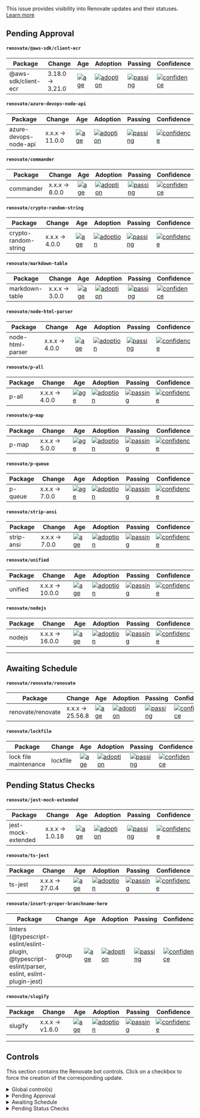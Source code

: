 This issue provides visibility into Renovate updates and their statuses. [Learn more](https://docs.renovatebot.com/key-concepts/dashboard/)

## Pending Approval

#### `renovate/@aws-sdk/client-ecr`

| Package             | Change           | Age                                                                                                                                            | Adoption                                                                                                                                                 | Passing                                                                                                                                                                   | Confidence                                                                                                                                                                |
| ------------------- | ---------------- | ---------------------------------------------------------------------------------------------------------------------------------------------- | -------------------------------------------------------------------------------------------------------------------------------------------------------- | ------------------------------------------------------------------------------------------------------------------------------------------------------------------------- | ------------------------------------------------------------------------------------------------------------------------------------------------------------------------- |
| @aws-sdk/client-ecr | 3.18.0 -> 3.21.0 | [![age](https://badges.renovateapi.com/packages/npm/@docusaurus%2fcore/2.0.0-beta.3/age-slim)](https://docs.renovatebot.com/merge-confidence/) | [![adoption](https://badges.renovateapi.com/packages/npm/@docusaurus%2fcore/2.0.0-beta.3/adoption-slim)](https://docs.renovatebot.com/merge-confidence/) | [![passing](https://badges.renovateapi.com/packages/npm/@docusaurus%2fcore/2.0.0-beta.3/compatibility-slim/2.0.0-beta.2)](https://docs.renovatebot.com/merge-confidence/) | [![confidence](https://badges.renovateapi.com/packages/npm/@docusaurus%2fcore/2.0.0-beta.3/confidence-slim/2.0.0-beta.2)](https://docs.renovatebot.com/merge-confidence/) |

#### `renovate/azure-devops-node-api`

| Package               | Change          | Age                                                                                                                                            | Adoption                                                                                                                                                 | Passing                                                                                                                                                                   | Confidence                                                                                                                                                                |
| --------------------- | --------------- | ---------------------------------------------------------------------------------------------------------------------------------------------- | -------------------------------------------------------------------------------------------------------------------------------------------------------- | ------------------------------------------------------------------------------------------------------------------------------------------------------------------------- | ------------------------------------------------------------------------------------------------------------------------------------------------------------------------- |
| azure-devops-node-api | x.x.x -> 11.0.0 | [![age](https://badges.renovateapi.com/packages/npm/@docusaurus%2fcore/2.0.0-beta.3/age-slim)](https://docs.renovatebot.com/merge-confidence/) | [![adoption](https://badges.renovateapi.com/packages/npm/@docusaurus%2fcore/2.0.0-beta.3/adoption-slim)](https://docs.renovatebot.com/merge-confidence/) | [![passing](https://badges.renovateapi.com/packages/npm/@docusaurus%2fcore/2.0.0-beta.3/compatibility-slim/2.0.0-beta.2)](https://docs.renovatebot.com/merge-confidence/) | [![confidence](https://badges.renovateapi.com/packages/npm/@docusaurus%2fcore/2.0.0-beta.3/confidence-slim/2.0.0-beta.2)](https://docs.renovatebot.com/merge-confidence/) |

#### `renovate/commander`

| Package   | Change         | Age                                                                                                                                            | Adoption                                                                                                                                                 | Passing                                                                                                                                                                   | Confidence                                                                                                                                                                |
| --------- | -------------- | ---------------------------------------------------------------------------------------------------------------------------------------------- | -------------------------------------------------------------------------------------------------------------------------------------------------------- | ------------------------------------------------------------------------------------------------------------------------------------------------------------------------- | ------------------------------------------------------------------------------------------------------------------------------------------------------------------------- |
| commander | x.x.x -> 8.0.0 | [![age](https://badges.renovateapi.com/packages/npm/@docusaurus%2fcore/2.0.0-beta.3/age-slim)](https://docs.renovatebot.com/merge-confidence/) | [![adoption](https://badges.renovateapi.com/packages/npm/@docusaurus%2fcore/2.0.0-beta.3/adoption-slim)](https://docs.renovatebot.com/merge-confidence/) | [![passing](https://badges.renovateapi.com/packages/npm/@docusaurus%2fcore/2.0.0-beta.3/compatibility-slim/2.0.0-beta.2)](https://docs.renovatebot.com/merge-confidence/) | [![confidence](https://badges.renovateapi.com/packages/npm/@docusaurus%2fcore/2.0.0-beta.3/confidence-slim/2.0.0-beta.2)](https://docs.renovatebot.com/merge-confidence/) |

#### `renovate/crypto-random-string`

| Package              | Change         | Age                                                                                                                                            | Adoption                                                                                                                                                 | Passing                                                                                                                                                                   | Confidence                                                                                                                                                                |
| -------------------- | -------------- | ---------------------------------------------------------------------------------------------------------------------------------------------- | -------------------------------------------------------------------------------------------------------------------------------------------------------- | ------------------------------------------------------------------------------------------------------------------------------------------------------------------------- | ------------------------------------------------------------------------------------------------------------------------------------------------------------------------- |
| crypto-random-string | x.x.x -> 4.0.0 | [![age](https://badges.renovateapi.com/packages/npm/@docusaurus%2fcore/2.0.0-beta.3/age-slim)](https://docs.renovatebot.com/merge-confidence/) | [![adoption](https://badges.renovateapi.com/packages/npm/@docusaurus%2fcore/2.0.0-beta.3/adoption-slim)](https://docs.renovatebot.com/merge-confidence/) | [![passing](https://badges.renovateapi.com/packages/npm/@docusaurus%2fcore/2.0.0-beta.3/compatibility-slim/2.0.0-beta.2)](https://docs.renovatebot.com/merge-confidence/) | [![confidence](https://badges.renovateapi.com/packages/npm/@docusaurus%2fcore/2.0.0-beta.3/confidence-slim/2.0.0-beta.2)](https://docs.renovatebot.com/merge-confidence/) |

#### `renovate/markdown-table`

| Package        | Change         | Age                                                                                                                                            | Adoption                                                                                                                                                 | Passing                                                                                                                                                                   | Confidence                                                                                                                                                                |
| -------------- | -------------- | ---------------------------------------------------------------------------------------------------------------------------------------------- | -------------------------------------------------------------------------------------------------------------------------------------------------------- | ------------------------------------------------------------------------------------------------------------------------------------------------------------------------- | ------------------------------------------------------------------------------------------------------------------------------------------------------------------------- |
| markdown-table | x.x.x -> 3.0.0 | [![age](https://badges.renovateapi.com/packages/npm/@docusaurus%2fcore/2.0.0-beta.3/age-slim)](https://docs.renovatebot.com/merge-confidence/) | [![adoption](https://badges.renovateapi.com/packages/npm/@docusaurus%2fcore/2.0.0-beta.3/adoption-slim)](https://docs.renovatebot.com/merge-confidence/) | [![passing](https://badges.renovateapi.com/packages/npm/@docusaurus%2fcore/2.0.0-beta.3/compatibility-slim/2.0.0-beta.2)](https://docs.renovatebot.com/merge-confidence/) | [![confidence](https://badges.renovateapi.com/packages/npm/@docusaurus%2fcore/2.0.0-beta.3/confidence-slim/2.0.0-beta.2)](https://docs.renovatebot.com/merge-confidence/) |

#### `renovate/node-html-parser`

| Package          | Change         | Age                                                                                                                                            | Adoption                                                                                                                                                 | Passing                                                                                                                                                                   | Confidence                                                                                                                                                                |
| ---------------- | -------------- | ---------------------------------------------------------------------------------------------------------------------------------------------- | -------------------------------------------------------------------------------------------------------------------------------------------------------- | ------------------------------------------------------------------------------------------------------------------------------------------------------------------------- | ------------------------------------------------------------------------------------------------------------------------------------------------------------------------- |
| node-html-parser | x.x.x -> 4.0.0 | [![age](https://badges.renovateapi.com/packages/npm/@docusaurus%2fcore/2.0.0-beta.3/age-slim)](https://docs.renovatebot.com/merge-confidence/) | [![adoption](https://badges.renovateapi.com/packages/npm/@docusaurus%2fcore/2.0.0-beta.3/adoption-slim)](https://docs.renovatebot.com/merge-confidence/) | [![passing](https://badges.renovateapi.com/packages/npm/@docusaurus%2fcore/2.0.0-beta.3/compatibility-slim/2.0.0-beta.2)](https://docs.renovatebot.com/merge-confidence/) | [![confidence](https://badges.renovateapi.com/packages/npm/@docusaurus%2fcore/2.0.0-beta.3/confidence-slim/2.0.0-beta.2)](https://docs.renovatebot.com/merge-confidence/) |

#### `renovate/p-all`

| Package | Change         | Age                                                                                                                                            | Adoption                                                                                                                                                 | Passing                                                                                                                                                                   | Confidence                                                                                                                                                                |
| ------- | -------------- | ---------------------------------------------------------------------------------------------------------------------------------------------- | -------------------------------------------------------------------------------------------------------------------------------------------------------- | ------------------------------------------------------------------------------------------------------------------------------------------------------------------------- | ------------------------------------------------------------------------------------------------------------------------------------------------------------------------- |
| p-all   | x.x.x -> 4.0.0 | [![age](https://badges.renovateapi.com/packages/npm/@docusaurus%2fcore/2.0.0-beta.3/age-slim)](https://docs.renovatebot.com/merge-confidence/) | [![adoption](https://badges.renovateapi.com/packages/npm/@docusaurus%2fcore/2.0.0-beta.3/adoption-slim)](https://docs.renovatebot.com/merge-confidence/) | [![passing](https://badges.renovateapi.com/packages/npm/@docusaurus%2fcore/2.0.0-beta.3/compatibility-slim/2.0.0-beta.2)](https://docs.renovatebot.com/merge-confidence/) | [![confidence](https://badges.renovateapi.com/packages/npm/@docusaurus%2fcore/2.0.0-beta.3/confidence-slim/2.0.0-beta.2)](https://docs.renovatebot.com/merge-confidence/) |

#### `renovate/p-map`

| Package | Change         | Age                                                                                                                                            | Adoption                                                                                                                                                 | Passing                                                                                                                                                                   | Confidence                                                                                                                                                                |
| ------- | -------------- | ---------------------------------------------------------------------------------------------------------------------------------------------- | -------------------------------------------------------------------------------------------------------------------------------------------------------- | ------------------------------------------------------------------------------------------------------------------------------------------------------------------------- | ------------------------------------------------------------------------------------------------------------------------------------------------------------------------- |
| p-map   | x.x.x -> 5.0.0 | [![age](https://badges.renovateapi.com/packages/npm/@docusaurus%2fcore/2.0.0-beta.3/age-slim)](https://docs.renovatebot.com/merge-confidence/) | [![adoption](https://badges.renovateapi.com/packages/npm/@docusaurus%2fcore/2.0.0-beta.3/adoption-slim)](https://docs.renovatebot.com/merge-confidence/) | [![passing](https://badges.renovateapi.com/packages/npm/@docusaurus%2fcore/2.0.0-beta.3/compatibility-slim/2.0.0-beta.2)](https://docs.renovatebot.com/merge-confidence/) | [![confidence](https://badges.renovateapi.com/packages/npm/@docusaurus%2fcore/2.0.0-beta.3/confidence-slim/2.0.0-beta.2)](https://docs.renovatebot.com/merge-confidence/) |

#### `renovate/p-queue`

| Package | Change         | Age                                                                                                                                            | Adoption                                                                                                                                                 | Passing                                                                                                                                                                   | Confidence                                                                                                                                                                |
| ------- | -------------- | ---------------------------------------------------------------------------------------------------------------------------------------------- | -------------------------------------------------------------------------------------------------------------------------------------------------------- | ------------------------------------------------------------------------------------------------------------------------------------------------------------------------- | ------------------------------------------------------------------------------------------------------------------------------------------------------------------------- |
| p-queue | x.x.x -> 7.0.0 | [![age](https://badges.renovateapi.com/packages/npm/@docusaurus%2fcore/2.0.0-beta.3/age-slim)](https://docs.renovatebot.com/merge-confidence/) | [![adoption](https://badges.renovateapi.com/packages/npm/@docusaurus%2fcore/2.0.0-beta.3/adoption-slim)](https://docs.renovatebot.com/merge-confidence/) | [![passing](https://badges.renovateapi.com/packages/npm/@docusaurus%2fcore/2.0.0-beta.3/compatibility-slim/2.0.0-beta.2)](https://docs.renovatebot.com/merge-confidence/) | [![confidence](https://badges.renovateapi.com/packages/npm/@docusaurus%2fcore/2.0.0-beta.3/confidence-slim/2.0.0-beta.2)](https://docs.renovatebot.com/merge-confidence/) |

#### `renovate/strip-ansi`

| Package    | Change         | Age                                                                                                                                            | Adoption                                                                                                                                                 | Passing                                                                                                                                                                   | Confidence                                                                                                                                                                |
| ---------- | -------------- | ---------------------------------------------------------------------------------------------------------------------------------------------- | -------------------------------------------------------------------------------------------------------------------------------------------------------- | ------------------------------------------------------------------------------------------------------------------------------------------------------------------------- | ------------------------------------------------------------------------------------------------------------------------------------------------------------------------- |
| strip-ansi | x.x.x -> 7.0.0 | [![age](https://badges.renovateapi.com/packages/npm/@docusaurus%2fcore/2.0.0-beta.3/age-slim)](https://docs.renovatebot.com/merge-confidence/) | [![adoption](https://badges.renovateapi.com/packages/npm/@docusaurus%2fcore/2.0.0-beta.3/adoption-slim)](https://docs.renovatebot.com/merge-confidence/) | [![passing](https://badges.renovateapi.com/packages/npm/@docusaurus%2fcore/2.0.0-beta.3/compatibility-slim/2.0.0-beta.2)](https://docs.renovatebot.com/merge-confidence/) | [![confidence](https://badges.renovateapi.com/packages/npm/@docusaurus%2fcore/2.0.0-beta.3/confidence-slim/2.0.0-beta.2)](https://docs.renovatebot.com/merge-confidence/) |

#### `renovate/unified`

| Package | Change          | Age                                                                                                                                            | Adoption                                                                                                                                                 | Passing                                                                                                                                                                   | Confidence                                                                                                                                                                |
| ------- | --------------- | ---------------------------------------------------------------------------------------------------------------------------------------------- | -------------------------------------------------------------------------------------------------------------------------------------------------------- | ------------------------------------------------------------------------------------------------------------------------------------------------------------------------- | ------------------------------------------------------------------------------------------------------------------------------------------------------------------------- |
| unified | x.x.x -> 10.0.0 | [![age](https://badges.renovateapi.com/packages/npm/@docusaurus%2fcore/2.0.0-beta.3/age-slim)](https://docs.renovatebot.com/merge-confidence/) | [![adoption](https://badges.renovateapi.com/packages/npm/@docusaurus%2fcore/2.0.0-beta.3/adoption-slim)](https://docs.renovatebot.com/merge-confidence/) | [![passing](https://badges.renovateapi.com/packages/npm/@docusaurus%2fcore/2.0.0-beta.3/compatibility-slim/2.0.0-beta.2)](https://docs.renovatebot.com/merge-confidence/) | [![confidence](https://badges.renovateapi.com/packages/npm/@docusaurus%2fcore/2.0.0-beta.3/confidence-slim/2.0.0-beta.2)](https://docs.renovatebot.com/merge-confidence/) |

#### `renovate/nodejs`

| Package | Change          | Age                                                                                                                                            | Adoption                                                                                                                                                 | Passing                                                                                                                                                                   | Confidence                                                                                                                                                                |
| ------- | --------------- | ---------------------------------------------------------------------------------------------------------------------------------------------- | -------------------------------------------------------------------------------------------------------------------------------------------------------- | ------------------------------------------------------------------------------------------------------------------------------------------------------------------------- | ------------------------------------------------------------------------------------------------------------------------------------------------------------------------- |
| nodejs  | x.x.x -> 16.0.0 | [![age](https://badges.renovateapi.com/packages/npm/@docusaurus%2fcore/2.0.0-beta.3/age-slim)](https://docs.renovatebot.com/merge-confidence/) | [![adoption](https://badges.renovateapi.com/packages/npm/@docusaurus%2fcore/2.0.0-beta.3/adoption-slim)](https://docs.renovatebot.com/merge-confidence/) | [![passing](https://badges.renovateapi.com/packages/npm/@docusaurus%2fcore/2.0.0-beta.3/compatibility-slim/2.0.0-beta.2)](https://docs.renovatebot.com/merge-confidence/) | [![confidence](https://badges.renovateapi.com/packages/npm/@docusaurus%2fcore/2.0.0-beta.3/confidence-slim/2.0.0-beta.2)](https://docs.renovatebot.com/merge-confidence/) |

<hr>

## Awaiting Schedule

#### `renovate/renovate/renovate`

| Package           | Change           | Age                                                                                                                                            | Adoption                                                                                                                                                 | Passing                                                                                                                                                                   | Confidence                                                                                                                                                                |
| ----------------- | ---------------- | ---------------------------------------------------------------------------------------------------------------------------------------------- | -------------------------------------------------------------------------------------------------------------------------------------------------------- | ------------------------------------------------------------------------------------------------------------------------------------------------------------------------- | ------------------------------------------------------------------------------------------------------------------------------------------------------------------------- |
| renovate/renovate | x.x.x -> 25.56.8 | [![age](https://badges.renovateapi.com/packages/npm/@docusaurus%2fcore/2.0.0-beta.3/age-slim)](https://docs.renovatebot.com/merge-confidence/) | [![adoption](https://badges.renovateapi.com/packages/npm/@docusaurus%2fcore/2.0.0-beta.3/adoption-slim)](https://docs.renovatebot.com/merge-confidence/) | [![passing](https://badges.renovateapi.com/packages/npm/@docusaurus%2fcore/2.0.0-beta.3/compatibility-slim/2.0.0-beta.2)](https://docs.renovatebot.com/merge-confidence/) | [![confidence](https://badges.renovateapi.com/packages/npm/@docusaurus%2fcore/2.0.0-beta.3/confidence-slim/2.0.0-beta.2)](https://docs.renovatebot.com/merge-confidence/) |

#### `renovate/lockfile`

| Package               | Change   | Age                                                                                                                                            | Adoption                                                                                                                                                 | Passing                                                                                                                                                                   | Confidence                                                                                                                                                                |
| --------------------- | -------- | ---------------------------------------------------------------------------------------------------------------------------------------------- | -------------------------------------------------------------------------------------------------------------------------------------------------------- | ------------------------------------------------------------------------------------------------------------------------------------------------------------------------- | ------------------------------------------------------------------------------------------------------------------------------------------------------------------------- |
| lock file maintenance | lockfile | [![age](https://badges.renovateapi.com/packages/npm/@docusaurus%2fcore/2.0.0-beta.3/age-slim)](https://docs.renovatebot.com/merge-confidence/) | [![adoption](https://badges.renovateapi.com/packages/npm/@docusaurus%2fcore/2.0.0-beta.3/adoption-slim)](https://docs.renovatebot.com/merge-confidence/) | [![passing](https://badges.renovateapi.com/packages/npm/@docusaurus%2fcore/2.0.0-beta.3/compatibility-slim/2.0.0-beta.2)](https://docs.renovatebot.com/merge-confidence/) | [![confidence](https://badges.renovateapi.com/packages/npm/@docusaurus%2fcore/2.0.0-beta.3/confidence-slim/2.0.0-beta.2)](https://docs.renovatebot.com/merge-confidence/) |

## Pending Status Checks

#### `renovate/jest-mock-extended`

| Package            | Change          | Age                                                                                                                                            | Adoption                                                                                                                                                 | Passing                                                                                                                                                                   | Confidence                                                                                                                                                                |
| ------------------ | --------------- | ---------------------------------------------------------------------------------------------------------------------------------------------- | -------------------------------------------------------------------------------------------------------------------------------------------------------- | ------------------------------------------------------------------------------------------------------------------------------------------------------------------------- | ------------------------------------------------------------------------------------------------------------------------------------------------------------------------- |
| jest-mock-extended | x.x.x -> 1.0.18 | [![age](https://badges.renovateapi.com/packages/npm/@docusaurus%2fcore/2.0.0-beta.3/age-slim)](https://docs.renovatebot.com/merge-confidence/) | [![adoption](https://badges.renovateapi.com/packages/npm/@docusaurus%2fcore/2.0.0-beta.3/adoption-slim)](https://docs.renovatebot.com/merge-confidence/) | [![passing](https://badges.renovateapi.com/packages/npm/@docusaurus%2fcore/2.0.0-beta.3/compatibility-slim/2.0.0-beta.2)](https://docs.renovatebot.com/merge-confidence/) | [![confidence](https://badges.renovateapi.com/packages/npm/@docusaurus%2fcore/2.0.0-beta.3/confidence-slim/2.0.0-beta.2)](https://docs.renovatebot.com/merge-confidence/) |

#### `renovate/ts-jest`

| Package | Change          | Age                                                                                                                                            | Adoption                                                                                                                                                 | Passing                                                                                                                                                                   | Confidence                                                                                                                                                                |
| ------- | --------------- | ---------------------------------------------------------------------------------------------------------------------------------------------- | -------------------------------------------------------------------------------------------------------------------------------------------------------- | ------------------------------------------------------------------------------------------------------------------------------------------------------------------------- | ------------------------------------------------------------------------------------------------------------------------------------------------------------------------- |
| ts-jest | x.x.x -> 27.0.4 | [![age](https://badges.renovateapi.com/packages/npm/@docusaurus%2fcore/2.0.0-beta.3/age-slim)](https://docs.renovatebot.com/merge-confidence/) | [![adoption](https://badges.renovateapi.com/packages/npm/@docusaurus%2fcore/2.0.0-beta.3/adoption-slim)](https://docs.renovatebot.com/merge-confidence/) | [![passing](https://badges.renovateapi.com/packages/npm/@docusaurus%2fcore/2.0.0-beta.3/compatibility-slim/2.0.0-beta.2)](https://docs.renovatebot.com/merge-confidence/) | [![confidence](https://badges.renovateapi.com/packages/npm/@docusaurus%2fcore/2.0.0-beta.3/confidence-slim/2.0.0-beta.2)](https://docs.renovatebot.com/merge-confidence/) |

#### `renovate/insert-proper-branchname-here`

| Package                                                                                           | Change | Age                                                                                                                                            | Adoption                                                                                                                                                 | Passing                                                                                                                                                                   | Confidence                                                                                                                                                                |
| ------------------------------------------------------------------------------------------------- | ------ | ---------------------------------------------------------------------------------------------------------------------------------------------- | -------------------------------------------------------------------------------------------------------------------------------------------------------- | ------------------------------------------------------------------------------------------------------------------------------------------------------------------------- | ------------------------------------------------------------------------------------------------------------------------------------------------------------------------- |
| linters (@typescript-eslint/eslint-plugin, @typescript-eslint/parser, eslint, eslint-plugin-jest) | group  | [![age](https://badges.renovateapi.com/packages/npm/@docusaurus%2fcore/2.0.0-beta.3/age-slim)](https://docs.renovatebot.com/merge-confidence/) | [![adoption](https://badges.renovateapi.com/packages/npm/@docusaurus%2fcore/2.0.0-beta.3/adoption-slim)](https://docs.renovatebot.com/merge-confidence/) | [![passing](https://badges.renovateapi.com/packages/npm/@docusaurus%2fcore/2.0.0-beta.3/compatibility-slim/2.0.0-beta.2)](https://docs.renovatebot.com/merge-confidence/) | [![confidence](https://badges.renovateapi.com/packages/npm/@docusaurus%2fcore/2.0.0-beta.3/confidence-slim/2.0.0-beta.2)](https://docs.renovatebot.com/merge-confidence/) |

#### `renovate/slugify`

| Package | Change          | Age                                                                                                                                            | Adoption                                                                                                                                                 | Passing                                                                                                                                                                   | Confidence                                                                                                                                                                |
| ------- | --------------- | ---------------------------------------------------------------------------------------------------------------------------------------------- | -------------------------------------------------------------------------------------------------------------------------------------------------------- | ------------------------------------------------------------------------------------------------------------------------------------------------------------------------- | ------------------------------------------------------------------------------------------------------------------------------------------------------------------------- |
| slugify | x.x.x -> v1.6.0 | [![age](https://badges.renovateapi.com/packages/npm/@docusaurus%2fcore/2.0.0-beta.3/age-slim)](https://docs.renovatebot.com/merge-confidence/) | [![adoption](https://badges.renovateapi.com/packages/npm/@docusaurus%2fcore/2.0.0-beta.3/adoption-slim)](https://docs.renovatebot.com/merge-confidence/) | [![passing](https://badges.renovateapi.com/packages/npm/@docusaurus%2fcore/2.0.0-beta.3/compatibility-slim/2.0.0-beta.2)](https://docs.renovatebot.com/merge-confidence/) | [![confidence](https://badges.renovateapi.com/packages/npm/@docusaurus%2fcore/2.0.0-beta.3/confidence-slim/2.0.0-beta.2)](https://docs.renovatebot.com/merge-confidence/) |

<hr>

## Controls

This section contains the Renovate bot controls.
Click on a checkbox to force the creation of the corresponding update.

<details><summary>Global control(s)</summary>

- [ ] Check this box to trigger a request for Renovate to run again on this repository

</details>

<details><summary>Pending Approval</summary>

- [ ] build(deps): update dependency @aws-sdk/client-ecr to v3.21.0
- [ ] build(deps): update dependency azure-devops-node-api to v11
- [ ] build(deps): update dependency commander to v8
- [ ] build(deps): update dependency crypto-random-string to v4
- [ ] build(deps): update dependency markdown-table to v3
- [ ] build(deps): update dependency node-html-parser to v4
- [ ] build(deps): update dependency p-all to v4
- [ ] build(deps): update dependency p-map to v5
- [ ] build(deps): update dependency p-queue to v7
- [ ] build(deps): update dependency strip-ansi to v7
- [ ] chore(deps): update dependency unified to v10
- [ ] chore(deps): update node.js to v16

</details>

<details><summary>Awaiting Schedule</summary>

- [ ] docs: update references to renovate/renovate to v25.56.8
- [ ] chore(deps): lock file maintenance

</details>

<details><summary>Pending Status Checks</summary>

- [ ] chore(deps): update dependency jest-mock-extended to v1.0.18
- [ ] chore(deps): update dependency ts-jest to v27.0.4
- [ ] chore(deps): update linters (@typescript-eslint/eslint-plugin, @typescript-eslint/parser, eslint, eslint-plugin-jest)
- [ ] build(deps): update dependency slugify to v1.6.0

</details>
